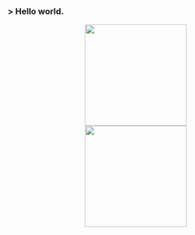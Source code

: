 
<!--
**un3481/un3481** is a ✨ _special_ ✨ repository because its `README.md` (this file) appears on your GitHub profile.

Here are some ideas to get you started:

- 🔭 I’m currently working on ...
- 🌱 I’m currently learning ...
- 👯 I’m looking to collaborate on ...
- 🤔 I’m looking for help with ...
- 💬 Ask me about ...
- 📫 How to reach me: ...
- 😄 Pronouns: ...
- ⚡ Fun fact: ...
-->

### > Hello world.

<div align="center" display="inline-block">
  <a href="https://github.com/un3481">
  <div>
    <img height="200em" src="https://github-readme-stats.vercel.app/api?username=un3481&show_icons=true&theme=aura&include_all_commits=true&count_private=true&nocache=14" />
  </div>
  <div>
    <img height="200em" src="https://github-readme-stats.vercel.app/api/top-langs/?username=un3481&layout=compact&langs_count=8&theme=aura&nocache=14" />
  </div>
</div>
